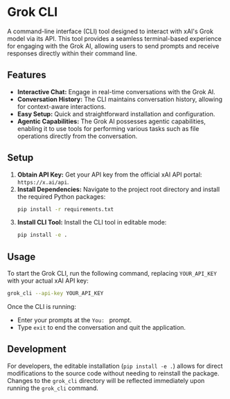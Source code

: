 # Grok CLI

A command-line interface (CLI) tool designed to interact with xAI's Grok model via its API. This tool provides a seamless terminal-based experience for engaging with the Grok AI, allowing users to send prompts and receive responses directly within their command line.

## Features
- **Interactive Chat:** Engage in real-time conversations with the Grok AI.
- **Conversation History:** The CLI maintains conversation history, allowing for context-aware interactions.
- **Easy Setup:** Quick and straightforward installation and configuration.
- **Agentic Capabilities:** The Grok AI possesses agentic capabilities, enabling it to use tools for performing various tasks such as file operations directly from the conversation.

## Setup
1. **Obtain API Key:** Get your API key from the official xAI API portal: `https://x.ai/api`.
2. **Install Dependencies:** Navigate to the project root directory and install the required Python packages:
   ```bash
   pip install -r requirements.txt
   ```
3. **Install CLI Tool:** Install the CLI tool in editable mode:
   ```bash
   pip install -e .
   ```

## Usage
To start the Grok CLI, run the following command, replacing `YOUR_API_KEY` with your actual xAI API key:

```bash
grok_cli --api-key YOUR_API_KEY
```

Once the CLI is running:
- Enter your prompts at the `You: ` prompt.
- Type `exit` to end the conversation and quit the application.

## Development
For developers, the editable installation (`pip install -e .`) allows for direct modifications to the source code without needing to reinstall the package. Changes to the `grok_cli` directory will be reflected immediately upon running the `grok_cli` command.